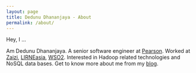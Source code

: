```yaml
---
layout: page
title: Dedunu Dhananjaya - About
permalink: /about/
---
```


Hey, I ...

Am Dedunu Dhananjaya. A senior software engineer at [Pearson](https://www.pearson.com/).  Worked at [Zaizi](http://www.zaizi.com), [LIRNEasia](http://lirneasia.net/), [WSO2](http://wso2.com). Interested in Hadoop related technologies and NoSQL data bases. Get to know more about me from my [blog](http://www.dedunu.info).
